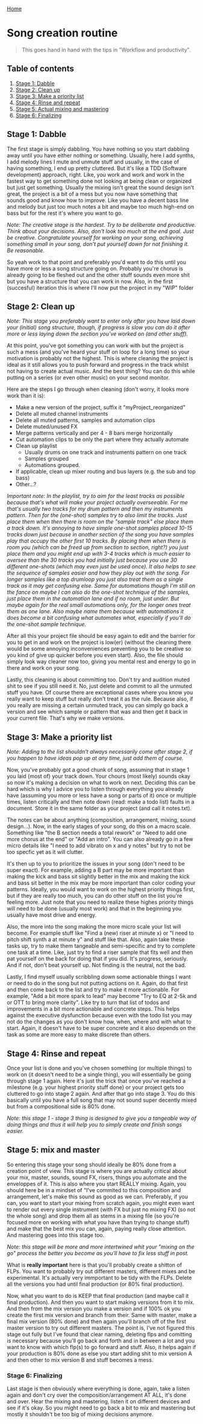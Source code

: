 [Home](index.md)

# Song creation routine
> This goes hand in hand with the tips in "Workflow and productivity".

## Table of contents
1. [Stage 1: Dabble](#stage-1-dabble)
2. [Stage 2: Clean up](#stage-2-clean-up)
3. [Stage 3: Make a priority list](#stage-3-make-a-priority-list)
4. [Stage 4: Rinse and repeat](#stage-4-rinse-and-repeat)
5. [Stage 5: Actual mixing and mastering](#stage-5-mix-and-master)
6. [Stage 6: Finalizing](#stage-6-finalize)

## Stage 1: Dabble
The first stage is simply dabbling. You have nothing so you start dabbling away until you have either nothing or something. Usually, here I add synths, I add melody lines I mute and unmute stuff and usually, in the case of having something, I end up pretty cluttered. But it's like a TDD (Software development) approach, right. Like, you work and work and work in the fastest way to get something done not looking at being clean or organized but just get something. Usually the mixing isn't great the sound design isn't great, the project is a bit of a mess but you now have something that sounds good and know how to improve. Like you have a decent bass line and melody but just too much notes a bit and maybe too much high-end on bass but for the rest it's where you want to go. 

*Note: The creative stage is the hardest. Try to be deliberate and productive. Think about your decisions. Also, don't look too much at the end goal. Just be creative. Congratulate yourself for working on your song, achieving something small in your song, don't put yourself down for not finishing it. Be reasonable.*

So yeah work to that point and preferably you'd want to do this until you have more or less a song structure going on. Probably you're chorus is already going to be fleshed out and the other stuff sounds even more shit but you have a structure that you can work in now. Also, in the first (succesful) iteration this is where I'll now put the project in my "WIP" folder

## Stage 2: Clean up
*Note: This stage you preferably want to enter only after you have laid down your (initial) song structure, though, if progress is slow you can do it after more or less laying down the section you've worked on (and other stuff).*

At this point, you've got something you can work with but the project is such a mess (and you've heard your stuff on loop for a long time) so your motivation is probably not the highest. This is where cleaning the project is ideal as it still allows you to push forward and progress in the track whilst not having to create actual music. And the best thing? You can do this while putting on a series (or even other music) on your second monitor.

Here are the steps I go through when cleaning (don't worry, it looks more work than it is):
- Make a new version of the project, suffix it "myProject_reorganized"
- Delete all muted channel instruments
- Delete all muted patterns, samples and automation clips
- Delete muted/unused FX
- Merge patterns vertically and per 4 - 8 bars merge horizontally
- Cut automation clips to be only the part where they actually automate
- Clean up playlist
  -  Usually drums on one track and instruments pattern on one track 
  -  Samples grouped
  -  Automations grouped.
- If applicable, clean up mixer routing and bus layers (e.g. the sub and top bass)
- Other...?

*Important note: In the playlist, try to aim for the least tracks as possible because that's what will make your project actually overseeable. For me that's usually two tracks for my drum pattern and then my instruments pattern. Then for the (one-shot) samples try to also limit the tracks. Just place them when then there is room on the "sample track" else place them a track down. It's annoying to have simple one-shot samples placed 10-15 tracks down just because in another section of the song you have samples play that occupy the other first 10 tracks. By placing them when there is room you (which can be freed up from section to section, right?) you just place them and you might end up with 3-4 tracks which is much easier to oversee than the 30 tracks you had initially just because you use 30 different one-shots (which may even just be used once). It also helps to see the sequence of samples easier and how they play out with the song. For longer samples like a top drumloop you just also treat them as a single track as it may get confusing else. Same for automations though I'm still on the fance on maybe I can also do the one-shot technique of the samples, just place them in the automation lane and if no room, just under. But maybe again for the real small automations only, for the longer ones treat them as one lane. Also maybe name them because with automations it does become a bit confusing what automates what, especially if you'll do the one-shot sample technique.*

After all this your project file should be easy again to edit and the barrier for you to get in and work on the project is low(er) (without the cleaning there would be some annoying inconveniences preventing you to be creative so you kind of give up quicker before you even start). Also, the file should simply look way cleaner now too, giving you mental rest and energy to go in there and work on your song.

Lastly, this cleaning is about committing too. Don't try and audition muted shit to see if you still need it. No, just delete and commit to all the unmuted stuff you have. Of course there are exceptional cases where you know you really want to keep stuff but really don't treat it as the rule. Because also, if you really are missing a certain unmuted track, you can simply go back a version and see which sample or pattern that was and then get it back in your current file. That's why we make versions.

## Stage 3: Make a priority list
*Note: Adding to the list shouldn't always necessarily come after stage 2, if you happen to have ideas pop up at any time, just add them of course.*

Now, you've probably got a good chunk of song, assuming that in stage 1 you laid (most of) your track down. Your chours (most likely) sounds okay so now it's making a decision on what to work on next. Deciding this can be hard which is why I advice you to listen through everything you already have (assuming you more or less have a song or parts of it) once or multiple times, listen critically and then note down (read: make a todo list) faults in a document. Store it in the same folder as your project (and call it notes.txt).

The notes can be about anything (composition, arrangement, mixing, sound design...). Now, in the early stages of your song, do this on a macro scale. Something like "the B section needs a total rework" or "Need to add one more chorus at the end" or "Add an intro". You can also already go in a few micro details like "I need to add vibrato on x and y notes" but try to not be too specfic yet as it will clutter.

It's then up to you to prioritize the issues in your song (don't need to be super exact). For example, adding a B part may be more important than making the kick and bass sit slightly better in the mix and making the kick and bass sit better in the mix may be more important than color coding your patterns. Ideally, you would want to work on the highest priority things first, but if they are really too much, you can do other stuff on the list you're feeling more. Just note that you need to realize these highes priority things will need to be done (usually most work) and that in the beginning you usually have most drive and energy.

Also, the more into the song making the more micro scale your list will become. For example stuff like "Find a (new) riser at minute x) or "I need to pitch shift synth a at minute y" and stuff like that. Also, again take these tasks up, try to make them tangeable and semi-specific and try to complete one task at a time. Like, just try to find a riser sample that fits well and then pat yourself on the back for doing that if you did. It's progress, seriously. And if not, don't beat yourself up. Not finding is the neutral, not the bad.

Lastly, I find myself usually scribbling down some actionable things I want or need to do in the song but not putting actions on it. Again, do that first and then come back to the list and try to make it more actionable. For example, "Add a bit more spark to lead" may become "Try to EQ at 2-5k and or OTT to bring more clarity". Like try to turn that list of todos and improvements in a bit more actionable and concrete steps. This helps against the executive dysfunction because even with the todo list you may not do the changes as you don't know how, when, where and with what to start. Again, it doesn't have to be super concrete and it also depends on the task as some are more easy to make discrete than others.

## Stage 4: Rinse and repeat
Once your list is done and you've chosen something (or multiple things) to work on (it doesn't need to be a single thing), you will essentially be going through stage 1 again. Here it's just the trick that once you've reached a milestone (e.g. your highest priority stuff done) or your project gets too cluttered to go into stage 2 again. And after that go into stage 3. You do this basically until you have a full song that may not sound super decently mixed but from a compositional side is 80% done.

*Note: this stage 1 - stage 3 thing is designed to give you a tangeable way of doing things and thus it will help you to simply create and finish songs easier.*

## Stage 5: mix and master
So entering this stage your song should ideally be 80% done from a creation point of view. This stage is where you are actually critical about your mix, master, sounds, sound FX, risers, things you automate and the enveloppes of it. This is also where you start REALLY mixing. Again, you should here be in a mindset of "I've commited to this composition and arrangement, let's make this sound as good as we can. Preferably, if you can, you want to start your mixing from scratch again, you might even want to render out every single instrument (with FX but just no mixing FX) (so not the whole song) and drop them all as stems in a mixing file (so you're focused more on working with what you have than trying to change stuff) and make that the best mix you can, again, paying really close attention. And mastering goes into this stage too.

*Note: this stage will be more and more intertwined whit your "mixing on the go" process the better you become as you'll have to fix less stuff in post.*

What is **really important** here is that you'll probably create a shitton of FLPs. You want to probably try out different masters, different mixes and be experimental. It's actually very immportant to be tidy with the FLPs. Delete all the versions you had until final production (or 80% final production).

Now, what you want to do is KEEP that final production (and maybe call it final production). And then you want to start making versions from it to mix. And then from the mix version you make a version and if 100% ok you create the first mix version and branch from their. Same with master, make a final mix version (80% done) and then again you'll branch off of the first master version to try out different masters. The point is, I've not figured this stage out fully but I've found that clear naming, deleting flps and comitting is necessary because you'll go back and forth and in between a lot and you want to know with which flp(s) to go forward and stuff. Also, it helps again if your production is 80% done as else you start adding shit to mix version A and then other to mix version B and stuff becomes a mess.

### Stage 6: Finalizing
Last stage is then obviously where everything is done, again, take a listen again and don't cry over the composition/arrangement AT ALL, it's done and over. Hear the mixing and mastering, listen it on different devices and see if it's okay. So you might need to go back a bit to mix and mastering but mostly it shouldn't be too big of mixing decisions anymore.
